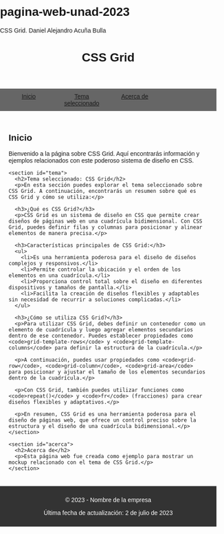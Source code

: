 # pagina-web-unad-2023
CSS Grid. Daniel Alejandro Acuña Bulla 
<!DOCTYPE html>
<html>
<head>
  <title>CSS Grid - Mockup</title>
  <style>
    /* Estilos para el cuerpo de la página */
    body {
      font-family: Arial, sans-serif;
      margin: 0;
      padding: 0;
    }
    
    /* Estilos para el encabezado */
    header {
      background-color: #333;
      color: #fff;
      padding: 20px;
      text-align: center;
    }
    
    /* Estilos para la barra de navegación */
    nav {
      background-color: #666;
      padding: 10px;
    }
    
    nav ul {
      list-style-type: none;
      margin: 0;
      padding: 0;
      display: grid;
      grid-template-columns: repeat(4, 1fr);
      gap: 10px;
    }
    
    nav ul li {
      text-align: center;
    }
    
    /* Estilos para la sección principal */
    main {
      padding: 20px;
    }
    
    /* Estilos para el pie de página */
    footer {
      background-color: #333;
      color: #fff;
      padding: 10px;
      text-align: center;
    }
  </style>
</head>
<body>
  <header>
    <h1>CSS Grid</h1>
  </header>
  
  <nav>
    <ul>
      <li><a href="#inicio">Inicio</a></li>
      <li><a href="#tema">Tema seleccionado</a></li>
      <li><a href="#acerca">Acerca de</a></li>
    </ul>
  </nav>
  
  <main>
    <section id="inicio">
      <h2>Inicio</h2>
      <p>Bienvenido a la página sobre CSS Grid. Aquí encontrarás información y ejemplos relacionados con este poderoso sistema de diseño en CSS.</p>
    </section>
    
    <section id="tema">
      <h2>Tema seleccionado: CSS Grid</h2>
      <p>En esta sección puedes explorar el tema seleccionado sobre CSS Grid. A continuación, encontrarás un resumen sobre qué es CSS Grid y cómo se utiliza:</p>
      
      <h3>¿Qué es CSS Grid?</h3>
      <p>CSS Grid es un sistema de diseño en CSS que permite crear diseños de páginas web en una cuadrícula bidimensional. Con CSS Grid, puedes definir filas y columnas para posicionar y alinear elementos de manera precisa.</p>
      
      <h3>Características principales de CSS Grid:</h3>
      <ul>
        <li>Es una herramienta poderosa para el diseño de diseños complejos y responsivos.</li>
        <li>Permite controlar la ubicación y el orden de los elementos en una cuadrícula.</li>
        <li>Proporciona control total sobre el diseño en diferentes dispositivos y tamaños de pantalla.</li>
        <li>Facilita la creación de diseños flexibles y adaptables sin necesidad de recurrir a soluciones complicadas.</li>
      </ul>
      
      <h3>¿Cómo se utiliza CSS Grid?</h3>
      <p>Para utilizar CSS Grid, debes definir un contenedor como un elemento de cuadrícula y luego agregar elementos secundarios dentro de ese contenedor. Puedes establecer propiedades como <code>grid-template-rows</code> y <code>grid-template-columns</code> para definir la estructura de la cuadrícula.</p>
      
      <p>A continuación, puedes usar propiedades como <code>grid-row</code>, <code>grid-column</code>, <code>grid-area</code> para posicionar y ajustar el tamaño de los elementos secundarios dentro de la cuadrícula.</p>
      
      <p>Con CSS Grid, también puedes utilizar funciones como <code>repeat()</code> y <code>fr</code> (fracciones) para crear diseños flexibles y adaptativos.</p>
      
      <p>En resumen, CSS Grid es una herramienta poderosa para el diseño de páginas web, que ofrece un control preciso sobre la estructura y el diseño de una cuadrícula bidimensional.</p>
    </section>
    
    <section id="acerca">
      <h2>Acerca de</h2>
      <p>Esta página web fue creada como ejemplo para mostrar un mockup relacionado con el tema de CSS Grid.</p>
    </section>
  </main>
  
  <footer>
    <p>&copy; 2023 - Nombre de la empresa</p>
    <p>Última fecha de actualización: 2 de julio de 2023</p>
  </footer>
</body>
</html>
